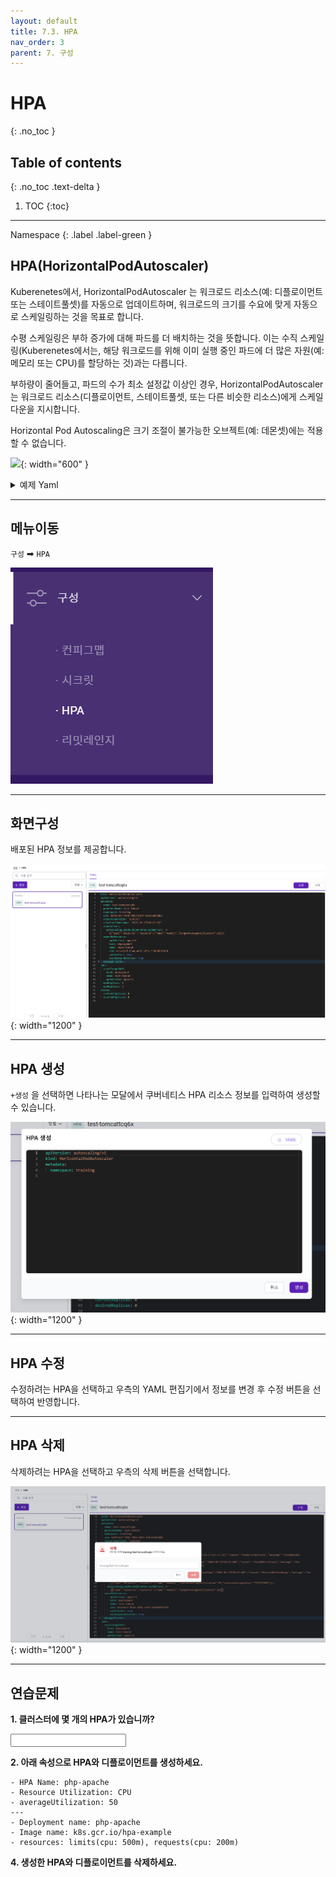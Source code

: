 ```yaml
---
layout: default
title: 7.3. HPA
nav_order: 3
parent: 7. 구성
---
```


# HPA
{: .no_toc }

## Table of contents
{: .no_toc .text-delta }

1. TOC
{:toc}

---

<div class="code-example" markdown="1">
Namespace
{: .label .label-green }
</div>

## HPA(HorizontalPodAutoscaler)
Kuberenetes에서, HorizontalPodAutoscaler 는 워크로드 리소스(예: 디플로이먼트 또는 스테이트풀셋)를 자동으로 업데이트하며, 워크로드의 크기를 수요에 맞게 자동으로 스케일링하는 것을 목표로 합니다.

수평 스케일링은 부하 증가에 대해 파드를 더 배치하는 것을 뜻합니다. 이는 수직 스케일링(Kuberenetes에서는, 해당 워크로드를 위해 이미 실행 중인 파드에 더 많은 자원(예: 메모리 또는 CPU)를 할당하는 것)과는 다릅니다.

부하량이 줄어들고, 파드의 수가 최소 설정값 이상인 경우, HorizontalPodAutoscaler는 워크로드 리소스(디플로이먼트, 스테이트풀셋, 또는 다른 비슷한 리소스)에게 스케일 다운을 지시합니다.

Horizontal Pod Autoscaling은 크기 조절이 불가능한 오브젝트(예: 데몬셋)에는 적용할 수 없습니다.

![](https://d33wubrfki0l68.cloudfront.net/4fe1ef7265a93f5f564bd3fbb0269ebd10b73b4e/1775d/images/docs/horizontal-pod-autoscaler.svg){: width="600" }

<details>
<summary>예제 Yaml</summary>
  
{% highlight yaml %}

apiVersion: autoscaling/v2
kind: HorizontalPodAutoscaler
metadata:
  name: php-apache
spec:
  scaleTargetRef:
    apiVersion: apps/v1
    kind: Deployment
    name: php-apache
  minReplicas: 1
  maxReplicas: 10
  metrics:
  - type: Resource
    resource:
      name: cpu
      target:
        type: Utilization
        averageUtilization: 50
{% endhighlight %}
   
</details>

---

## 메뉴이동
`구성` ➡ `HPA`

![config-003.png](/assets/images/config/config-003.png)

---

## 화면구성
배포된 HPA 정보를 제공합니다.

![config-007.png](/assets/images/config/config-007.png){: width="1200" }

---

## HPA 생성
`+생성` 을 선택하면 나타나는 모달에서 쿠버네티스 HPA 리소스 정보를 입력하여 생성할 수 있습니다.

![config-008.png](/assets/images/config/config-008.png){: width="1200" }

---

## HPA 수정
수정하려는 HPA을 선택하고 우측의 YAML 편집기에서 정보를 변경 후 수정 버튼을 선택하여 반영합니다.

---

## HPA 삭제

삭제하려는 HPA을 선택하고 우측의 삭제 버튼을 선택합니다.

![hpa-delete.png](/assets/images/config/hpa-delete.png){: width="1200" }

---
## 연습문제

**1. 클러스터에 몇 개의 HPA가 있습니까?**

<input />

**2. 아래 속성으로 HPA와 디플로이먼트를 생성하세요.**

```
- HPA Name: php-apache
- Resource Utilization: CPU
- averageUtilization: 50
---
- Deployment name: php-apache
- Image name: k8s.gcr.io/hpa-example
- resources: limits(cpu: 500m), requests(cpu: 200m)
```


**4. 생성한 HPA와 디플로이먼트를 삭제하세요.**